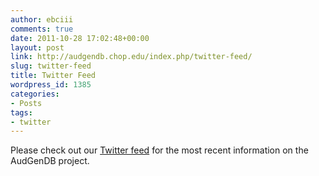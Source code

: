 ```yaml
---
author: ebciii
comments: true
date: 2011-10-28 17:02:48+00:00
layout: post
link: http://audgendb.chop.edu/index.php/twitter-feed/
slug: twitter-feed
title: Twitter Feed
wordpress_id: 1385
categories:
- Posts
tags:
- twitter
---
```


Please check out our [Twitter feed](http://twitter.com/#!/audgendb) for the most recent information on the AudGenDB project.
